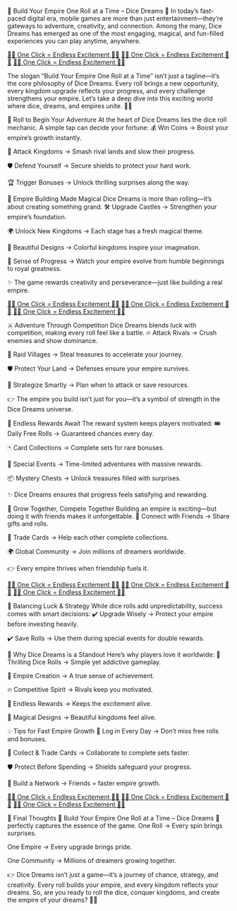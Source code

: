 🚀 Build Your Empire One Roll at a Time – Dice Dreams 🎯
In today’s fast-paced digital era, mobile games are more than just entertainment—they’re gateways to adventure, creativity, and connection. Among the many, Dice Dreams has emerged as one of the most engaging, magical, and fun-filled experiences you can play anytime, anywhere.

[🎉💎 One Click = Endless Excitement 🚀✨](https://mygift.offerzeee.com/ddicee-ddreamm/) 
[🎉💎 One Click = Endless Excitement 🚀✨](https://mygift.offerzeee.com/ddicee-ddreamm/) 
[🎉💎 One Click = Endless Excitement 🚀✨](https://mygift.offerzeee.com/ddicee-ddreamm/) 

The slogan “Build Your Empire One Roll at a Time” isn’t just a tagline—it’s the core philosophy of Dice Dreams. Every roll brings a new opportunity, every kingdom upgrade reflects your progress, and every challenge strengthens your empire.
Let’s take a deep dive into this exciting world where dice, dreams, and empires unite. 🎲👑

🎲 Roll to Begin Your Adventure
At the heart of Dice Dreams lies the dice roll mechanic. A simple tap can decide your fortune:
💰 Win Coins → Boost your empire’s growth instantly.

🔨 Attack Kingdoms → Smash rival lands and slow their progress.

🛡️ Defend Yourself → Secure shields to protect your hard work.

🏆 Trigger Bonuses → Unlock thrilling surprises along the way.

🏰 Empire Building Made Magical
Dice Dreams is more than rolling—it’s about creating something grand.
🛠️ Upgrade Castles → Strengthen your empire’s foundation.

🌍 Unlock New Kingdoms → Each stage has a fresh magical theme.

🎨 Beautiful Designs → Colorful kingdoms inspire your imagination.

👑 Sense of Progress → Watch your empire evolve from humble beginnings to royal greatness.

✨ The game rewards creativity and perseverance—just like building a real empire.

[🎉💎 One Click = Endless Excitement 🚀✨](https://mygift.offerzeee.com/ddicee-ddreamm/) 
[🎉💎 One Click = Endless Excitement 🚀✨](https://mygift.offerzeee.com/ddicee-ddreamm/) 
[🎉💎 One Click = Endless Excitement 🚀✨](https://mygift.offerzeee.com/ddicee-ddreamm/) 

⚔️ Adventure Through Competition
Dice Dreams blends luck with competition, making every roll feel like a battle.
🔥 Attack Rivals → Crush enemies and show dominance.

💎 Raid Villages → Steal treasures to accelerate your journey.

🛡️ Protect Your Land → Defenses ensure your empire survives.

🎯 Strategize Smartly → Plan when to attack or save resources.

👉 The empire you build isn’t just for you—it’s a symbol of strength in the Dice Dreams universe.

🎁 Endless Rewards Await
The reward system keeps players motivated:
🎟️ Daily Free Rolls → Guaranteed chances every day.

🃏 Card Collections → Complete sets for rare bonuses.

🎉 Special Events → Time-limited adventures with massive rewards.

📦 Mystery Chests → Unlock treasures filled with surprises.

✨ Dice Dreams ensures that progress feels satisfying and rewarding.

👥 Grow Together, Compete Together
Building an empire is exciting—but doing it with friends makes it unforgettable.
💚 Connect with Friends → Share gifts and rolls.

🎁 Trade Cards → Help each other complete collections.

🌍 Global Community → Join millions of dreamers worldwide.

👉 Every empire thrives when friendship fuels it.

[🎉💎 One Click = Endless Excitement 🚀✨](https://mygift.offerzeee.com/ddicee-ddreamm/) 
[🎉💎 One Click = Endless Excitement 🚀✨](https://mygift.offerzeee.com/ddicee-ddreamm/) 
[🎉💎 One Click = Endless Excitement 🚀✨](https://mygift.offerzeee.com/ddicee-ddreamm/) 

🧠 Balancing Luck & Strategy
While dice rolls add unpredictability, success comes with smart decisions:
✔️ Upgrade Wisely → Protect your empire before investing heavily.

✔️ Save Rolls → Use them during special events for double rewards.

🌟 Why Dice Dreams is a Standout
Here’s why players love it worldwide:
🎲 Thrilling Dice Rolls → Simple yet addictive gameplay.

🏰 Empire Creation → A true sense of achievement.

🔥 Competitive Spirit → Rivals keep you motivated.

🎁 Endless Rewards → Keeps the excitement alive.

👑 Magical Designs → Beautiful kingdoms feel alive.

💡 Tips for Fast Empire Growth
🎯 Log in Every Day → Don’t miss free rolls and bonuses.

🎁 Collect & Trade Cards → Collaborate to complete sets faster.

🛡️ Protect Before Spending → Shields safeguard your progress.

🤝 Build a Network → Friends = faster empire growth.

[🎉💎 One Click = Endless Excitement 🚀✨](https://mygift.offerzeee.com/ddicee-ddreamm/) 
[🎉💎 One Click = Endless Excitement 🚀✨](https://mygift.offerzeee.com/ddicee-ddreamm/) 
[🎉💎 One Click = Endless Excitement 🚀✨](https://mygift.offerzeee.com/ddicee-ddreamm/) 

🎯 Final Thoughts
🚀 Build Your Empire One Roll at a Time – Dice Dreams 🎯 perfectly captures the essence of the game.
One Roll → Every spin brings surprises.

One Empire → Every upgrade brings pride.

One Community → Millions of dreamers growing together.

👉 Dice Dreams isn’t just a game—it’s a journey of chance, strategy, and creativity. Every roll builds your empire, and every kingdom reflects your dreams.
So, are you ready to roll the dice, conquer kingdoms, and create the empire of your dreams? 🌟👑
